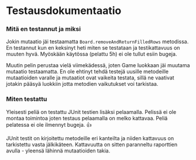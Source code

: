 # Testausdokumentaatio

### Mitä en testannut ja miksi
Jokin mutaatio jäi testaamatta `Board.removeAndReturnFilledRows` metodissa.
En testannut kun en keksinyt heti miten se testataan ja testikattavuus on muuten hyvä.
Myöskään käytössa (pelattu 5h) ei ole tullut esiin bugeja.

Muutin pelin perustaa vielä viimekädessä, joten Game luokkaan jäi muutama mutaatio testaamatta.
En ole ehtinyt tehdä testejä uusille metodeille mutaatioiden varalle ja mutaatiot ovat vaikeita testata, sillä ne vaativat jotakin pääsyä luokkiin jotta metodien vaikutukset voi tarkistaa.

### Miten testattu
Yleisesti peliä on testattu JUnit testien lisäksi pelaamalla.
Pelissä ei ole montaa toimintoa joten testaus pelaamalla on melko kattavaa.
Peliä pelatessa ei ole ilmennyt bugeja.
:+1:

JUnit testit on kirjoitettu metodeille eri kanteilta ja niiden kattavuus on tarkistettu vasta jälkikäteen.
Kattavuutta on sitten paranneltu raporttien avulla - yleensä lähinnä mutaatioiden takia.
